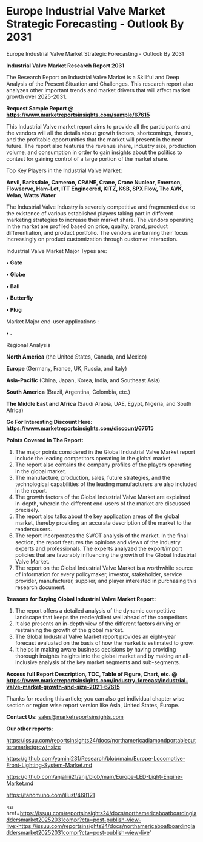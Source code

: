 # Europe Industrial Valve Market Strategic Forecasting - Outlook By 2031
Europe Industrial Valve Market Strategic Forecasting - Outlook By 2031

<strong>Industrial Valve Market Research Report 2031</strong>

The Research Report on Industrial Valve Market is a Skillful and Deep Analysis of the Present Situation and Challenges. This research report also analyzes other important trends and market drivers that will affect market growth over 2025-2031.

<strong>Request Sample Report @ <a href=https://www.marketreportsinsights.com/sample/67615>https://www.marketreportsinsights.com/sample/67615</a></strong>

This Industrial Valve market report aims to provide all the participants and the vendors will all the details about growth factors, shortcomings, threats, and the profitable opportunities that the market will present in the near future. The report also features the revenue share, industry size, production volume, and consumption in order to gain insights about the politics to contest for gaining control of a large portion of the market share.

Top Key Players in the Industrial Valve Market:

<strong>Anvil, Barksdale, Cameron, CRANE, Crane, Crane Nuclear, Emerson, Flowserve, Ham-Let, ITT Engineered, KITZ, KSB, SPX Flow, The AVK, Velan, Watts Water</strong>

The Industrial Valve Industry is severely competitive and fragmented due to the existence of various established players taking part in different marketing strategies to increase their market share. The vendors operating in the market are profiled based on price, quality, brand, product differentiation, and product portfolio. The vendors are turning their focus increasingly on product customization through customer interaction.

Industrial Valve Market Major Types are:

<strong>• Gate

• Globe

• Ball

• Butterfly

• Plug</strong>

Market Major end-user applications :

<strong>• .</strong>

Regional Analysis

</u><strong><b>North America</b></strong> (the United States, Canada, and Mexico)

<strong><b>Europe </b></strong>(Germany, France, UK, Russia, and Italy)

<strong><b>Asia-Pacific</b></strong> (China, Japan, Korea, India, and Southeast Asia)

<strong><b>South America</b></strong> (Brazil, Argentina, Colombia, etc.)

<strong><b>The Middle East and Africa</b></strong> (Saudi Arabia, UAE, Egypt, Nigeria, and South Africa)

<strong>Go For Interesting Discount Here: <a href=https://www.marketreportsinsights.com/discount/67615>https://www.marketreportsinsights.com/discount/67615</a></strong>

<strong>Points Covered in The Report:</strong>
<ol>
  <li>The major points considered in the Global Industrial Valve Market report include the leading competitors operating in the global market.</li>
  <li>The report also contains the company profiles of the players operating in the global market.</li>
  <li>The manufacture, production, sales, future strategies, and the technological capabilities of the leading manufacturers are also included in the report.</li>
  <li>The growth factors of the Global Industrial Valve Market are explained in-depth, wherein the different end-users of the market are discussed precisely.</li>
  <li>The report also talks about the key application areas of the global market, thereby providing an accurate description of the market to the readers/users.</li>
  <li>The report incorporates the SWOT analysis of the market. In the final section, the report features the opinions and views of the industry experts and professionals. The experts analyzed the export/import policies that are favorably influencing the growth of the Global Industrial Valve Market.</li>
  <li>The report on the Global Industrial Valve Market is a worthwhile source of information for every policymaker, investor, stakeholder, service provider, manufacturer, supplier, and player interested in purchasing this research document.</li>
</ol>
<strong>Reasons for Buying Global Industrial Valve Market Report:</strong>

<ol>
  <li>The report offers a detailed analysis of the dynamic competitive landscape that keeps the reader/client well ahead of the competitors.</li>
  <li>It also presents an in-depth view of the different factors driving or restraining the growth of the global market.</li>
  <li>The Global Industrial Valve Market report provides an eight-year forecast evaluated on the basis of how the market is estimated to grow.</li>
  <li>It helps in making aware business decisions by having providing thorough insights insights into the global market and by making an all-inclusive analysis of the key market segments and sub-segments.</li>
</ol>
<strong>Access full Report Description, TOC, Table of Figure, Chart, etc. @ <a href=https://www.marketreportsinsights.com/industry-forecast/industrial-valve-market-growth-and-size-2021-67615>https://www.marketreportsinsights.com/industry-forecast/industrial-valve-market-growth-and-size-2021-67615</a></strong>


Thanks for reading this article; you can also get individual chapter wise section or region wise report version like Asia, United States, Europe.

<strong>Contact Us:</strong>
sales@marketreportsinsights.com

<strong>Our other reports:</strong>

<a href=https://issuu.com/reportsinsights24/docs/northamericadiamondportablecuttersmarketgrowthsize>https://issuu.com/reportsinsights24/docs/northamericadiamondportablecuttersmarketgrowthsize</a>

<a href=https://github.com/yamini231/Research/blob/main/Europe-Locomotive-Front-Lighting-System-Market.md>https://github.com/yamini231/Research/blob/main/Europe-Locomotive-Front-Lighting-System-Market.md</a>

<a href=https://github.com/anjaliiii21/anjj/blob/main/Europe-LED-Light-Engine-Market.md>https://github.com/anjaliiii21/anjj/blob/main/Europe-LED-Light-Engine-Market.md</a>

<a href=https://tanomuno.com/illust/468121>https://tanomuno.com/illust/468121</a>

<a href=https://issuu.com/reportsinsights24/docs/northamericaboatboardingladdersmarket20252031compr?cta=post-publish-view-live>https://issuu.com/reportsinsights24/docs/northamericaboatboardingladdersmarket20252031compr?cta=post-publish-view-live</a>"
